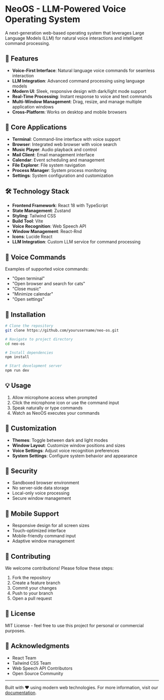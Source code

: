 # NeoOS - LLM-Powered Voice Operating System

A next-generation web-based operating system that leverages Large Language Models (LLM) for natural voice interactions and intelligent command processing.

## 🌟 Features

- **Voice-First Interface**: Natural language voice commands for seamless interaction
- **LLM Integration**: Advanced command processing using language models
- **Modern UI**: Sleek, responsive design with dark/light mode support
- **Real-Time Processing**: Instant response to voice and text commands
- **Multi-Window Management**: Drag, resize, and manage multiple application windows
- **Cross-Platform**: Works on desktop and mobile browsers

## 🚀 Core Applications

- **Terminal**: Command-line interface with voice support
- **Browser**: Integrated web browser with voice search
- **Music Player**: Audio playback and control
- **Mail Client**: Email management interface
- **Calendar**: Event scheduling and management
- **File Explorer**: File system navigation
- **Process Manager**: System process monitoring
- **Settings**: System configuration and customization

## 🛠️ Technology Stack

- **Frontend Framework**: React 18 with TypeScript
- **State Management**: Zustand
- **Styling**: Tailwind CSS
- **Build Tool**: Vite
- **Voice Recognition**: Web Speech API
- **Window Management**: React-Rnd
- **Icons**: Lucide React
- **LLM Integration**: Custom LLM service for command processing

## 🎯 Voice Commands

Examples of supported voice commands:

- "Open terminal"
- "Open browser and search for cats"
- "Close music"
- "Minimize calendar"
- "Open settings"

## 🔧 Installation

```bash
# Clone the repository
git clone https://github.com/yourusername/neo-os.git

# Navigate to project directory
cd neo-os

# Install dependencies
npm install

# Start development server
npm run dev
```

## 💡 Usage

1. Allow microphone access when prompted
2. Click the microphone icon or use the command input
3. Speak naturally or type commands
4. Watch as NeoOS executes your commands

## 🎨 Customization

- **Themes**: Toggle between dark and light modes
- **Window Layout**: Customize window positions and sizes
- **Voice Settings**: Adjust voice recognition preferences
- **System Settings**: Configure system behavior and appearance

## 🔐 Security

- Sandboxed browser environment
- No server-side data storage
- Local-only voice processing
- Secure window management

## 📱 Mobile Support

- Responsive design for all screen sizes
- Touch-optimized interface
- Mobile-friendly command input
- Adaptive window management

## 🤝 Contributing

We welcome contributions! Please follow these steps:

1. Fork the repository
2. Create a feature branch
3. Commit your changes
4. Push to your branch
5. Open a pull request

## 📄 License

MIT License - feel free to use this project for personal or commercial purposes.

## 🙏 Acknowledgments

- React Team
- Tailwind CSS Team
- Web Speech API Contributors
- Open Source Community

---

Built with ❤️ using modern web technologies. For more information, visit our [documentation](https://github.com/yourusername/neo-os/wiki).